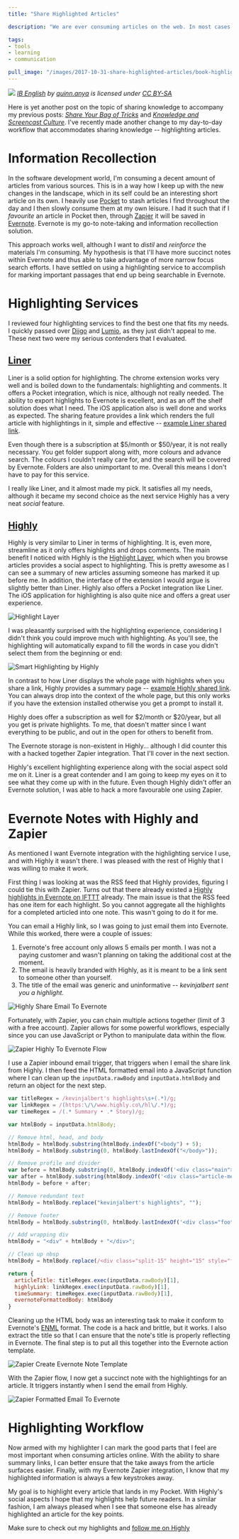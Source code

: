 ```yaml
---
title: "Share Highlighted Articles"

description: "We are ever consuming articles on the web. In most cases, the articles that interest me are highly technical and informative. Just like a book, you would highlight the important passages for future recollection. In this post, I present my use the Highly highlighting service to record, retrieve, and share highlights."

tags:
- tools
- learning
- communication

pull_image: "/images/2017-10-31-share-highlighted-articles/book-highlighter.jpg"
---
```


![](/images/2017-10-31-share-highlighted-articles/book-highlighter.jpg)
_[IB English](https://flickr.com/photos/quinnanya/3242150010 "IB English") by [quinn.anya](https://flickr.com/people/quinnanya) is licensed under [CC BY-SA](https://creativecommons.org/licenses/by-sa/2.0/)_

Here is yet another post on the topic of sharing knowledge to accompany my previous posts: _[Share Your Bag of Tricks](/share-your-bag-of-tricks/)_ and _[Knowledge and Screencast Culture](/knowledge-and-screencast-culture/)_. I've recently made another change to my day-to-day workflow that accommodates sharing knowledge -- highlighting articles.

# Information Recollection

In the software development world, I'm consuming a decent amount of articles from various sources. This is in a way how I keep up with the new changes in the landscape, which in its self could be an interesting short article on its own. I heavily use [Pocket](https://getpocket.com) to stash articles I find throughout the day and I then slowly consume them at my own leisure. I had it such that if I _favourite_ an article in Pocket then, through [Zapier](https://zapier.com) it will be saved in [Evernote](https://evernote.com). Evernote is my go-to note-taking and information recollection solution.

This approach works well, although I want to _distil_ and _reinforce_ the materials I'm consuming. My hypothesis is that I'll have more succinct notes within Evernote and thus able to take advantage of more narrow focus search efforts. I have settled on using a highlighting service to accomplish for marking important passages that end up being searchable in Evernote.

# Highlighting Services

I reviewed four highlighting services to find the best one that fits my needs. I quickly passed over [Diigo](https://diigo.com) and [Lumio](https://www.lumioapp.com), as they just didn't appeal to me. These next two were my serious contenders that I evaluated.

## [Liner](https://getliner.com)

Liner is a solid option for highlighting. The chrome extension works very well and is boiled down to the fundamentals: highlighting and comments. It offers a Pocket integration, which is nice, although not really needed. The ability to export highlights to Evernote is excellent, and as an off the shelf solution does what I need. The iOS application also is well done and works as expected. The sharing feature provides a link which renders the full article with highlightings in it, simple and effective -- [example Liner shared link](http://lnr.li/PbYky).

Even though there is a subscription at $5/month or $50/year, it is not really necessary. You get folder support along with, more colours and advance search. The colours I couldn't really care for, and the search will be covered by Evernote. Folders are also unimportant to me. Overall this means I don't have to pay for this service.

I really like Liner, and it almost made my pick. It satisfies all my needs, although it became my second choice as the next service Highly has a very neat _social_ feature.

## [Highly](https://www.highly.co)

Highly is very similar to Liner in terms of highlighting. It is, even more, streamline as it only offers highlights and drops comments. The main benefit I noticed with Highly is the [Highlight Layer](https://medium.com/highlight-to-share/the-highlight-layer-45b9a8e86476), which when you browse articles provides a social aspect to highlighting. This is pretty awesome as I can see a summary of new articles assuming someone has marked it up before me. In addition, the interface of the extension I would argue is slightly better than Liner. Highly also offers a Pocket integration like Liner. The iOS application for highlighting is also quite nice and offers a great user experience.

![Highlight Layer](/images/2017-10-31-share-highlighted-articles/highlight-layer.jpg)

I was pleasantly surprised with the highlighting experience, considering I didn't think you could improve much with highlighting. As you'll see, the highlighting will automatically expand to fill the words in case you didn't select them from the beginning or end:

![Smart Highlighting by Highly](/images/2017-10-31-share-highlighted-articles/highly-smart-highlighting.gif)

In contrast to how Liner displays the whole page with highlights when you share a link, Highly provides a summary page -- [example Highly shared link](https://www.highly.co/hl/FJrJO5TzhZt7d3). You can always drop into the context of the whole page, but this only works if you have the extension installed otherwise you get a prompt to install it.

Highly does offer a subscription as well for $2/month or $20/year, but all you get is private highlights. To me, that doesn't matter since I want everything to be public, and out in the open for others to benefit from.

The Evernote storage is non-existent in Highly... although I did counter this with a hacked together Zapier integration. That I'll cover in the next section.

Highly's excellent highlighting experience along with the social aspect sold me on it. Liner is a great contender and I am going to keep my eyes on it to see what they come up with in the future. Even though Highly didn't offer an Evernote solution, I was able to hack a more favourable one using Zapier.

# Evernote Notes with Highly and Zapier

As mentioned I want Evernote integration with the highlighting service I use, and with Highly it wasn't there. I was pleased with the rest of Highly that I was willing to make it work.

First thing I was looking at was the RSS feed that Highly provides, figuring I could tie this with Zapier. Turns out that there already existed a [Highly highlights in Evernote on IFTTT](https://ifttt.com/applets/iTCzjXUP-highly-highlights-in-evernote) already. The main issue is that the RSS feed has one item for each highlight. So you cannot aggregate all the highlights for a completed articled into one note. This wasn't going to do it for me.

You can email a Highly link, so I was going to just email them into Evernote. While this worked, there were a couple of issues:

1. Evernote's free account only allows 5 emails per month. I was not a paying customer and wasn't planning on taking the additional cost at the moment.
2. The email is heavily branded with Highly, as it is meant to be a link sent to someone other than yourself.
3. The title of the email was generic and uninformative -- _kevinjalbert sent you a highlight._

![Highly Share Email To Evernote](/images/2017-10-31-share-highlighted-articles/email-to-evernote.jpg)

Fortunately, with Zapier, you can chain multiple actions together (limit of 3 with a free account). Zapier allows for some powerful workflows, especially since you can use JavaScript or Python to manipulate data within the flow.

![Zapier Highly To Evernote Flow](/images/2017-10-31-share-highlighted-articles/zapier-highly-flow.jpg)

I use a Zapier inbound email trigger, that triggers when I email the share link from Highly. I then feed the HTML formatted email into a JavaScript function where I can clean up the `inputData.rawBody` and `inputData.htmlBody` and return an object for the next step.

```js
var titleRegex = /kevinjalbert's highlights\s+(.*)/g;
var linkRegex = /(https:\/\/www.highly.co\/hl\/.*)/g;
var timeRegex = /(.* Summary • .* Story)/g;

var htmlBody = inputData.htmlBody;

// Remove html, head, and body
htmlBody = htmlBody.substring(htmlBody.indexOf("<body") + 5);
htmlBody = htmlBody.substring(0, htmlBody.lastIndexOf("</body>"));

// Remove profile and divider
var before = htmlBody.substring(0, htmlBody.indexOf('<div class="main">'));
var after = htmlBody.substring(htmlBody.indexOf('<div class="article-meta'));
htmlBody = before + after;

// Remove redundant text
htmlBody = htmlBody.replace("kevinjalbert's highlights", "");

// Remove footer
htmlBody = htmlBody.substring(0, htmlBody.lastIndexOf('<div class="footer"'));

// Add wrapping div
htmlBody = "<div" + htmlBody + "</div>";

// Clean up nbsp
htmlBody = htmlBody.replace(/<div class="split-15" height="15" style="font-size:15px;line-height:15px;height:15px;overflow:hidden;background:transparent">&nbsp;<\/div>/g, '<div class="split-5" height="5" style="font-size:5px;line-height:5px;height:5px;overflow:hidden;background:transparent"><br /><\/div>');

return {
  articleTitle: titleRegex.exec(inputData.rawBody)[1],
  highlyLink: linkRegex.exec(inputData.rawBody)[1],
  timeSummary: timeRegex.exec(inputData.rawBody)[1],
  evernoteFormattedBody: htmlBody
}
```

Cleaning up the HTML body was an interesting task to make it conform to Evernote's [ENML](https://dev.evernote.com/doc/articles/enml.php) format. The code is a hack and brittle, but it works. I also extract the title so that I can ensure that the note's title is properly reflecting in Evernote. The final step is to put all this together into the Evernote action template.

![Zapier Create Evernote Note Template](/images/2017-10-31-share-highlighted-articles/zapier-create-evernote-note.jpg)

With the Zapier flow, I now get a succinct note with the highlightings for an article. It triggers instantly when I send the email from Highly.

![Zapier Formatted Email To Evernote](/images/2017-10-31-share-highlighted-articles/zapier-formatted-to-evernote.jpg)

# Highlighting Workflow

Now armed with my highlighter I can mark the good parts that I feel are most important when consuming articles online. With the ability to share summary links, I can better ensure that the take aways from the article surfaces easier. Finally, with my Evernote Zapier integration, I know that my highlighted information is always a few keystrokes away.

My goal is to highlight every article that lands in my Pocket. With Highly's social aspects I hope that my highlights help future readers. In a similar fashion, I am always pleased when I see that someone else has already highlighted an article for the key points.

Make sure to check out my highlights and [follow me on Highly](https://www.highly.co/by/kevinjalbert)
